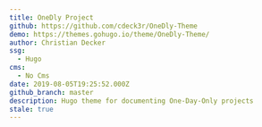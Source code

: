 ```yaml
---
title: OneDly Project
github: https://github.com/cdeck3r/OneDly-Theme
demo: https://themes.gohugo.io/theme/OneDly-Theme/
author: Christian Decker
ssg:
  - Hugo
cms:
  - No Cms
date: 2019-08-05T19:25:52.000Z
github_branch: master
description: Hugo theme for documenting One-Day-Only projects
stale: true
---
```

